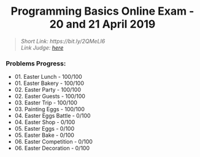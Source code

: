 <h1 align="center">Programming Basics Online Exam - 20 and 21 April 2019</h1>

<blockquote>
    <i>
        Short Link: https://bit.ly/2QMeLI6
    </i>
    <br>
    <i>
        Link Judge: <a href="https://judge.softuni.bg/Contests/Practice/Index/1637#0">here</a>
    </i>
</blockquote>

<h3>Problems Progress:</h3>
<ul>
<li>
    01. Easter Lunch - 100/100
</li>

<li>
    01. Easter Bakery - 100/100
</li>

<li>
    02. Easter Party - 100/100
</li>

<li>
    02. Easter Guests - 100/100
</li>

<li>
    03. Easter Trip - 100/100
</li>

<li>
    03. Painting Eggs - 100/100
</li>

<li>
    04. Easter Eggs Battle - 0/100
</li>

<li>
    04. Easter Shop - 0/100
</li>

<li>
    05. Easter Eggs - 0/100
</li>

<li>
    05. Easter Bake - 0/100
</li>

<li>
    06. Easter Competition - 0/100
</li>

<li>
    06. Easter Decoration - 0/100
</li>
</ul>
